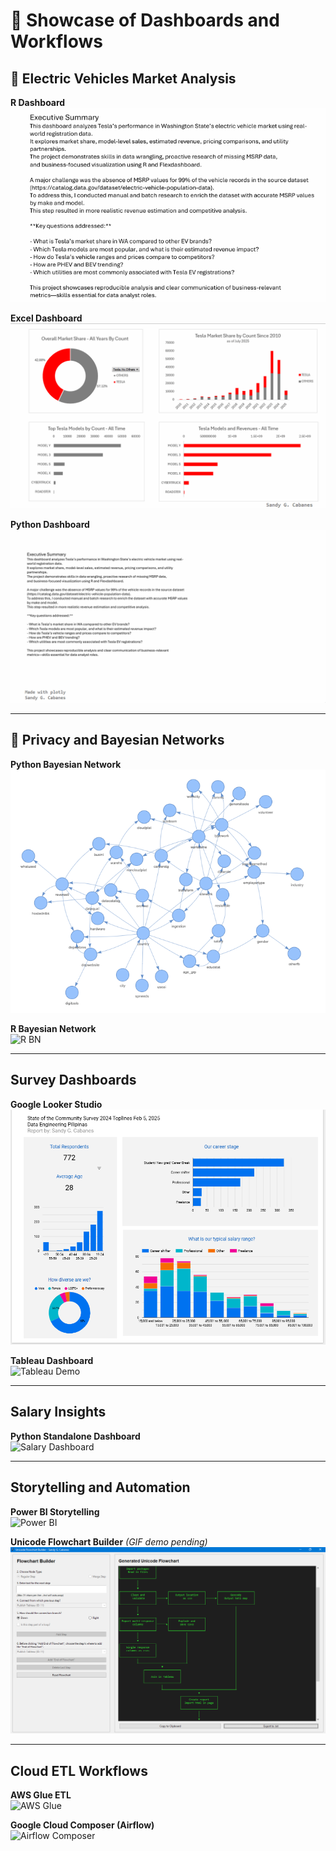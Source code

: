 # 🎥 Showcase of Dashboards and Workflows

## 🚗 Electric Vehicles Market Analysis

**R Dashboard**  
![Tesla Presentation](https://github.com/SandyGCabanes/Market-Size-Revenue-and-Share-Estimates-of-Electric-Vehicles-in-WA/blob/main/R/dashboard_charts/Tesla_presentation.gif)

**Excel Dashboard**  
![Excel Dashboard](https://github.com/SandyGCabanes/Market-Size-Revenue-and-Share-Estimates-of-Electric-Vehicles-in-WA/blob/main/Excel/excel_dashboard.gif)

**Python Dashboard**  
![Python Dashboard](https://github.com/SandyGCabanes/Market-Size-Revenue-and-Share-Estimates-of-Electric-Vehicles-in-WA/blob/main/Python/output_5000ms.gif)

---

## 🔐 Privacy and Bayesian Networks

**Python Bayesian Network**  
![Python BN](https://github.com/SandyGCabanes/Anonymized-Survey-Data-Modeling-with-Bayesian-Networks-in-Python/blob/main/loaded_model_1500_730pm.png)

**R Bayesian Network**  
![R BN](https://github.com/SandyGCabanes/Survey-Data-Privacy-Protection-Using-R-and-Bayesian-Networks/blob/main/bn_network_graph.PNG)

---

## Survey Dashboards

**Google Looker Studio**  
![Looker Studio](https://github.com/SandyGCabanes/2024-Survey-Report-on-the-State-of-the-Community-DEP/blob/main/Google%20Looker%20Studio%20toplines.PNG)

**Tableau Dashboard**  
![Tableau Demo](https://github.com/SandyGCabanes/2024-Survey-Report-on-the-State-of-the-Community-DEP/blob/main/demo03202025withtext.mp4_2.0x_997px_.gif)

---

## Salary Insights

**Python Standalone Dashboard**  
![Salary Dashboard](https://github.com/SandyGCabanes/Automated-Interactive-Dashboard-Into-HTML-Using-Python/blob/main/demo_720.gif)

---

## Storytelling and Automation

**Power BI Storytelling**  
![Power BI](https://github.com/SandyGCabanes/Storytelling-with-Data-in-Power-BI-on-Latin-America-Urbanization/blob/main/demo_github.gif)

**Unicode Flowchart Builder** *(GIF demo pending)*  
![Flowchart Builder](https://github.com/SandyGCabanes/Unicode-Flowchart-Builder-App/blob/main/uiv12.PNG)

---

## Cloud ETL Workflows

**AWS Glue ETL**  
![AWS Glue](https://github.com/SandyGCabanes/ETL-Using-AWS-Glue-WH-Data/blob/main/ETL%20AWS%20Glue%20Walkthrough.gif)

**Google Cloud Composer (Airflow)**  
![Airflow Composer](https://github.com/SandyGCabanes/ETL-Earthquake-Data-from-USGS-Google-Cloud-Composer-Airflow/blob/main/composer_usgs_2x.mp4_3.0x_720px_.gif)
